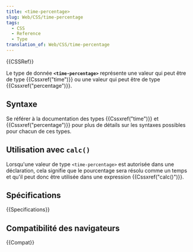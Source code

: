 ```yaml
---
title: <time-percentage>
slug: Web/CSS/time-percentage
tags:
  - CSS
  - Reference
  - Type
translation_of: Web/CSS/time-percentage
---
```


{{CSSRef}}

Le type de donnée **`<time-percentage>`** représente une valeur qui peut être de type {{Cssxref("time")}} ou une valeur qui peut être de type {{Cssxref("percentage")}}.

## Syntaxe

Se référer à la documentation des types {{Cssxref("time")}} et {{Cssxref("percentage")}} pour plus de détails sur les syntaxes possibles pour chacun de ces types.

## Utilisation avec `calc()`

Lorsqu'une valeur de type `<time-percentage>` est autorisée dans une déclaration, cela signifie que le pourcentage sera résolu comme un temps et qu'il peut donc être utilisée dans une expression {{Cssxref("calc()")}}.

## Spécifications

{{Specifications}}

## Compatibilité des navigateurs

{{Compat}}
